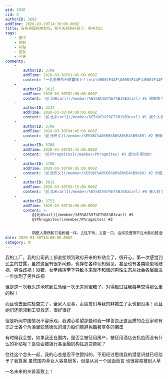 ```yaml
---
aid: 3838
cid: 4
authorID: 3693
addTime: 2020-03-29T14:30:00.000Z
title: 有在美国的朋友吗，我今天领到补贴了，美中对比
tags:
    - 美中
    - 领到
    - 补贴
    - 朋友
    - 今天
comments:
    -
        authorID: 3708
        addTime: 2020-03-30T01:45:00.000Z
        content: "一名未来的州首富致上！\n\n\U0001F44F\U0001F44F\U0001F44F\U0001F44F 精彩"
    -
        authorID: 3615
        addTime: 2020-03-30T02:00:00.000Z
        content: '@[北米carl](/member/%E5%8C%97%E7%B1%B3carl) #1 隔壁那个？为什么品葱的人都来了？'
    -
        authorID: 3134
        addTime: 2020-03-30T04:00:00.000Z
        content: '@[北米carl](/member/%E5%8C%97%E7%B1%B3carl) #1 我个人觉得这事钓鱼贴，，，'
    -
        authorID: 3708
        addTime: 2020-03-30T04:45:00.000Z
        content: '@[张怀义](/member/%E5%BC%A0%E6%80%80%E4%B9%89) #2 来康康好康的名场面'
    -
        authorID: 3708
        addTime: 2020-03-30T04:45:00.000Z
        content: '@[Phragmites](/member/Phragmites) #3 直勾不带饵的'
    -
        authorID: 3708
        addTime: 2020-03-30T04:45:00.000Z
        content: '@[张怀义](/member/%E5%BC%A0%E6%80%80%E4%B9%89) #2 你是隔壁的哪位？'
    -
        authorID: 3615
        addTime: 2020-03-30T05:15:00.000Z
        content: '@[北米carl](/member/%E5%8C%97%E7%B1%B3carl) #6 被人封了，不说也罢'
    -
        authorID: 3753
        addTime: 2020-03-30T16:00:00.000Z
        content: >-
            @[北米carl](/member/%E5%8C%97%E7%B1%B3carl) #5
            @[Phragmites](/member/Phragmites) #3


            隔壁人果然和五毛粉蛆一样，支性不改，支畜一只，这样没逻辑不过大脑的屁话张口就来，弱智程度也真是令人叹为观止
date: 2020-03-30T16:00:00.000Z
category: 水
---
```


我的工厂，我的公司员工都直接领到政府开来的补贴金了，很开心，第一次感觉到民主的甘露，虽然这里有很多问题，也存在各种认知偏见，甚至也有各类隐患地歧视，男性歧视！没错，女拳婊挥拳下导致本来就不和谐的男性生态从社会各层面进一步加剧了男性歧视

但是这一次我久违地吃到左派给一次无差别蜜糖了，对得起过往我每年交得那么重的税！

而且也去医院检查完了，全家人没事，女朋友们与我的非婚生子女也都没事！而且她们还能领到工资救济，很好很好

但是听闻中国情况不容乐观，我诚心希望那些和我一样善良正直品质的企业家和有识之士各个角落里聪慧德优的潜力股们能避免酷暑寒冬的袭击

有时候我会想，如果我还在国内，是否会被征用房产，被征用酒店去抗疫而没有什么的补贴呢？是否会被银行各金融机构狂追贷款呢？

往往这个念头一起，我的心总是忍不住颤抖的，不用经过思维我的潜意识就已经给予了我答案 虽然国内草女人容易很多，但是从另一个层面而言 也很容易被别人草

一名未来的州首富致上！
